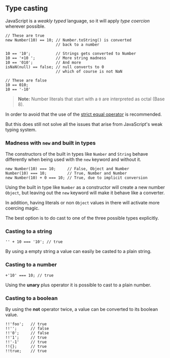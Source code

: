 ## Type casting

JavaScript is a *weakly typed* language, so it will apply *type coercion*
wherever possible.

    // These are true
    new Number(10) == 10; // Number.toString() is converted
                          // back to a number

    10 == '10';           // Strings gets converted to Number
    10 == '+10 ';         // More string madness
    10 == '010';          // And more 
    isNaN(null) == false; // null converts to 0
                          // which of course is not NaN
    
    // These are false
    10 == 010;
    10 == '-10'

> **Note:** Number literals that start with a `0` are interpreted as octal (Base
> 8).

In order to avoid that the use of the [strict equal operator](#equality) is
recommended.

But this does still not solve all the issues that arise from JavaScript's weak 
typing system.

### Madness with `new` and built in types

The constructors of the built in types like `Number` and `String` behave
differently when being used with the `new` keyword and without it.

    new Number(10) === 10;     // False, Object and Number
    Number(10) === 10;         // True, Number and Number
    new Number(10) + 0 === 10; // True, due to implicit conversion

Using the built in type like `Number` as a constructor will create a new number 
`Object`, but leaving out the `new` keyword will make it behave like a converter.

In addition, having literals or non `Object` values in there will activate more 
coercing magic.

The best option is to do cast to one of the three possible types explicitly.

### Casting to a string

    '' + 10 === '10'; // true

By using a empty string a value can easily be casted to a plain string.

### Casting to a number

    +'10' === 10; // true

Using the **unary** plus operator it is possible to cast to a plain number.

### Casting to a boolean

By using the **not** operator twice, a value can be converted to its boolean 
value. 

    !!'foo';   // true
    !!'';      // false
    !!'0';     // false
    !!'1';     // true
    !!'-1'     // true
    !!{};      // true
    !!true;    // true

